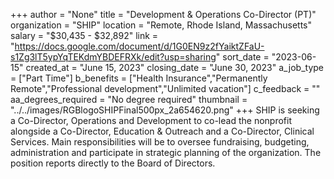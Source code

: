+++
author = "None"
title = "Development & Operations Co-Director (PT)"
organization = "SHIP"
location = "Remote, Rhode Island, Massachusetts"
salary = "$30,435 - $32,892"
link = "https://docs.google.com/document/d/1G0EN9z2fYaiktZFaU-s1Zg3lT5ypYqTEKdmYBDEFRXk/edit?usp=sharing"
sort_date = "2023-06-15"
created_at = "June 15, 2023"
closing_date = "June 30, 2023"
a_job_type = ["Part Time"]
b_benefits = ["Health Insurance","Permanently Remote","Professional development","Unlimited vacation"]
c_feedback = ""
aa_degrees_required = "No degree required"
thumbnail = "../../images/RGBlogoSHIPFinal500px_2a654620.png"
+++
SHIP is seeking a Co-Director, Operations and Development to co-lead the nonprofit alongside a Co-Director, Education & Outreach and a Co-Director, Clinical Services. Main responsibilities will be to oversee fundraising, budgeting, administration and participate in strategic planning of the organization. The position reports directly to the Board of Directors.
